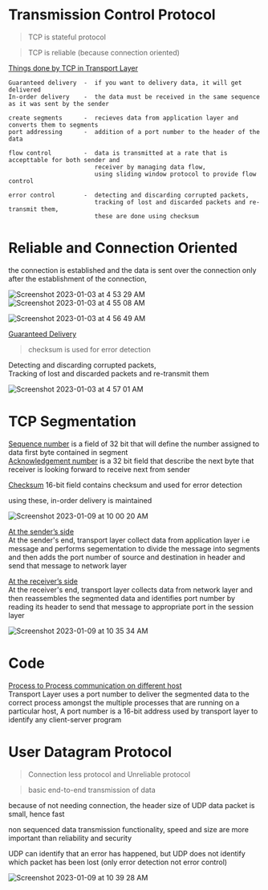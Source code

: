 # Transmission Control Protocol

> TCP is stateful protocol    

> TCP is reliable (because connection oriented)          

<ins>Things done by TCP in Transport Layer</ins>  
```
Guaranteed delivery  -  if you want to delivery data, it will get delivered  
In-order delivery    -  the data must be received in the same sequence as it was sent by the sender   

create segments      -  recieves data from application layer and converts them to segments
port addressing      -  addition of a port number to the header of the data

flow control         -  data is transmitted at a rate that is accepttable for both sender and 
                        receiver by managing data flow, 
                        using sliding window protocol to provide flow control
                        
error control        -  detecting and discarding corrupted packets, 
                        tracking of lost and discarded packets and re-transmit them,
                        these are done using checksum
```

# Reliable and Connection Oriented    
the connection is established and the data is sent over the connection only after the establishment of the connection,    

![Screenshot 2023-01-03 at 4 53 29 AM](https://user-images.githubusercontent.com/16437905/210284566-67d68bb6-b694-459f-8260-668072a5cc17.png)
![Screenshot 2023-01-03 at 4 55 08 AM](https://user-images.githubusercontent.com/16437905/210284613-53b2a994-bbe0-4907-b6ac-c4b80fd677e5.png)

![Screenshot 2023-01-03 at 4 56 49 AM](https://user-images.githubusercontent.com/16437905/210284713-7ee5d907-fdbe-482f-a5b9-ffd5e9ae52f5.png)


<ins>Guaranteed Delivery</ins>   

> checksum is used for error detection    

Detecting and discarding corrupted packets,   
Tracking of lost and discarded packets and re-transmit them 

![Screenshot 2023-01-03 at 4 57 01 AM](https://user-images.githubusercontent.com/16437905/210284685-b604fcc0-c4f0-4040-9bd7-f3da07f7eac1.png)


# TCP Segmentation

<ins>Sequence number</ins> is a field of 32 bit that will define the number assigned to data first byte contained in segment    
<ins>Acknowledgement number</ins> is a 32 bit field that describe the next byte that receiver is looking forward to receive next from sender    

<ins>Checksum</ins> 16-bit field contains checksum and used for error detection   

using these, in-order delivery is maintained    

![Screenshot 2023-01-09 at 10 00 20 AM](https://user-images.githubusercontent.com/16437905/211241436-3043611a-c7dc-4028-8b47-8517219f513d.png)


<ins>At the sender’s side</ins>       
At the sender's end, transport layer collect data from application layer i.e message and performs segementation to divide the message into segments and then adds the port number of source and destination in header and send that message to network layer 

<ins>At the receiver’s side</ins>        
At the receiver's end, transport layer collects data from network layer and then reassembles the segmented data and identifies port number by reading its header to send that message to appropriate port in the session layer 

![Screenshot 2023-01-09 at 10 35 34 AM](https://user-images.githubusercontent.com/16437905/211244026-bbd85186-09dc-4be2-8af7-a3cc754eb308.png)

# Code

<ins>Process to Process communication on different host</ins>   
Transport Layer uses a port number to deliver the segmented data to the correct process amongst the multiple processes that are running on a particular host, A port number is a 16-bit address used by transport layer to identify any client-server program   


# User Datagram Protocol

> Connection less protocol and Unreliable protocol    

> basic end-to-end transmission of data

because of not needing connection, the header size of UDP data packet is small, hence fast

non sequenced data transmission functionality, speed and size are more important than reliability and security

UDP can identify that an error has happened, but UDP does not identify which packet has been lost (only error detection not error control)    

![Screenshot 2023-01-09 at 10 39 28 AM](https://user-images.githubusercontent.com/16437905/211244359-16d8da3b-b8f8-45fc-9780-89dc7dee88cf.png)

